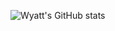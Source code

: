 ![Wyatt's GitHub stats](https://github-readme-stats.vercel.app/api?username=geek&show=prs_merged,prs_merged_percentage&show_icons=true&theme=transparent)
